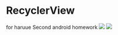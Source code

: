 # RecyclerView
for haruue Second android homework
![](http://chuantu.biz/t5/43/1480657446x3736496248.jpg)
![](http://chuantu.biz/t5/43/1480657514x3736496248.jpg)
